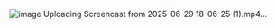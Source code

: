 ![image](https://github.com/user-attachments/assets/bf0951da-366f-4316-9d51-3d000a8a02a6)
Uploading Screencast from 2025-06-29 18-06-25 (1).mp4…

